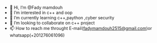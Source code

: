 - 👋 Hi, I’m @Fady mamdouh
- 👀 I’m interested in c++ and oop
- 🌱 I’m currently learning c++,paython ,cyber security
- 💞️ I’m looking to collaborate on c++ project
- 📫 How to reach me throught E-mail(fadymamdouh2515@gmail.com)or whatsapp(+201276061096)
<!---
Fadymam/Fadymam is a ✨ special ✨ repository because its `README.md` (this file) appears on your GitHub profile.
You can click the Preview link to take a look at your changes.
--->
